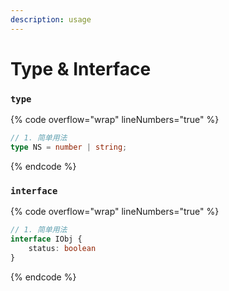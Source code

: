 ```yaml
---
description: usage
---
```


# Type & Interface

### `type`

{% code overflow="wrap" lineNumbers="true" %}
```typescript
// 1. 简单用法
type NS = number | string;

```
{% endcode %}

&#x20;





### `interface`

{% code overflow="wrap" lineNumbers="true" %}
```typescript
// 1. 简单用法
interface IObj {
    status: boolean
}
```
{% endcode %}

